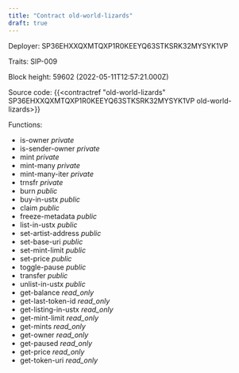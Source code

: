 ```yaml
---
title: "Contract old-world-lizards"
draft: true
---
```

Deployer: SP36EHXXQXMTQXP1R0KEEYQ63STKSRK32MYSYK1VP

Traits:
SIP-009 



Block height: 59602 (2022-05-11T12:57:21.000Z)

Source code: {{<contractref "old-world-lizards" SP36EHXXQXMTQXP1R0KEEYQ63STKSRK32MYSYK1VP old-world-lizards>}}

Functions:

* is-owner _private_
* is-sender-owner _private_
* mint _private_
* mint-many _private_
* mint-many-iter _private_
* trnsfr _private_
* burn _public_
* buy-in-ustx _public_
* claim _public_
* freeze-metadata _public_
* list-in-ustx _public_
* set-artist-address _public_
* set-base-uri _public_
* set-mint-limit _public_
* set-price _public_
* toggle-pause _public_
* transfer _public_
* unlist-in-ustx _public_
* get-balance _read_only_
* get-last-token-id _read_only_
* get-listing-in-ustx _read_only_
* get-mint-limit _read_only_
* get-mints _read_only_
* get-owner _read_only_
* get-paused _read_only_
* get-price _read_only_
* get-token-uri _read_only_
